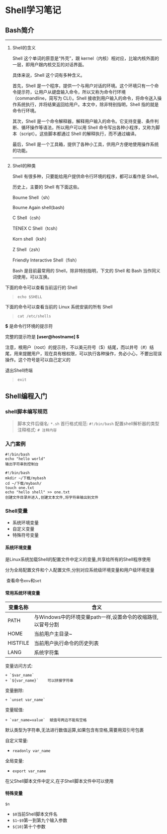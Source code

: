 # Shell学习笔记

## Bash简介
---
1. Shell的含义

    Shell 这个单词的原意是“外壳”，跟 kernel（内核）相对应，比喻内核外面的一层，即用户跟内核交互的对话界面。

    具体来说，Shell 这个词有多种含义。

    首先，Shell 是一个程序，提供一个与用户对话的环境。这个环境只有一个命令提示符，让用户从键盘输入命令，所以又称为命令行环境（commandline，简写为 CLI）。Shell 接收到用户输入的命令，将命令送入操作系统执行，并将结果返回给用户。本文中，除非特别指明，Shell 指的就是命令行环境。

    其次，Shell 是一个命令解释器，解释用户输入的命令。它支持变量、条件判断、循环操作等语法，所以用户可以用 Shell 命令写出各种小程序，又称为脚本（script）。这些脚本都通过 Shell 的解释执行，而不通过编译。

    最后，Shell 是一个工具箱，提供了各种小工具，供用户方便地使用操作系统的功能。

    ---

2. Shell的种类

    Shell 有很多种，只要能给用户提供命令行环境的程序，都可以看作是 Shell。

    历史上，主要的 Shell 有下面这些。

    Bourne Shell（sh）

    Bourne Again shell(bash)

    C Shell（csh）

    TENEX C Shell（tcsh）

    Korn shell（ksh）

    Z Shell（zsh）

    Friendly Interactive Shell（fish）
    
    Bash 是目前最常用的 Shell，除非特别指明，下文的 Shell 和 Bash 当作同义词使用，可以互换。

下面的命令可以查看当前运行的 Shell
> `echo $SHELL`

下面的命令可以查看当前的 Linux 系统安装的所有 Shell
> `cat /etc/shells`

**$** 是命令行环境的提示符

完整的提示符是 **[user@hostname] $**

注意，根用户（root）的提示符，不以美元符号（$）结尾，而以井号（#）结尾，用来提醒用户，现在具有根权限，可以执行各种操作，务必小心，不要出现误操作。这个符号是可以自己定义的

退出Shell终端
> `exit`

## Shell编程入门

### shell脚本编写规范

> 脚本文件后缀名: `*.sh`
> 首行格式规范: `#!/bin/bash` 配置shell解析器的类型
> 注释格式: `# 注释内容`

### 入门案例

```shell
#!/bin/bash
echo "hello world"
输出字符串到控制台
```

```shell
#!/bin/bash
mkdir ~/下载/mybash
cd ~/下载/mybash/
touch one.txt
echo "hello shell" >> one.txt
创建文件目录并进入,创建文本文件,将字符串输出到文件
```

### Shell变量

+ 系统环境变量
+ 自定义变量
+ 特殊符号变量

#### 系统环境变量

​	是Linux系统加载Shell的配置文件中定义的变量,共享给所有的Shell程序使用

​	分为全局配置文件和个人配置文件,分别对应系统级环境变量和用户级环境变量

​	查看命令`env`和`set`

#### 常用系统环境变量

| 变量名称 | 含义                                                        |
| -------- | ----------------------------------------------------------- |
| PATH     | 与Windows中的环境变量path一样,设置命令的收缩路径,以冒号分割 |
| HOME     | 当前用户主目录~                                             |
| HISTFILE | 当前用户执行命令的历史列表                                  |
| LANG     | 系统字符集                                                  |

变量访问方式:

	+ `$var_name`
	+ `${var_name}`    可以拼接字符串

变量删除:

	+ `unset var_name`

变量赋值:

	+ `var_name=value`	赋值号两边不能有空格

默认类型为字符串,无法进行数值运算,如果包含有空格,需要用双引号包裹

自定义常量:

+ `readonly var_name`

全局变量:

+ `export var_name`

在父Shell脚本文件中定义,在子Shell脚本文件中可以使用

#### 特殊变量

`$n`

+ `$0`当前Shell脚本文件名
+ `$1~$9`第一到第九个输入参数
+ `${10}`第十个参数



